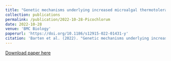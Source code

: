 ```yaml
---
title: "Genetic mechanisms underlying increased microalgal thermotolerance, maximal growth rate, and yield on light following adaptive laboratory evolution"
collection: publications
permalink: /publication/2022-10-28-Picochlorum
date: 2022-10-28
venue: 'BMC Biology'
paperurl: 'https://doi.org/10.1186/s12915-022-01431-y'
citation: 'Barten et al. (2022). "Genetic mechanisms underlying increased microalgal thermotolerance, maximal growth rate, and yield on light following adaptive laboratory evolution." <i>BMC Biology, 20</i>(1), 242.'
---
```

[Download paper here](https://doi.org/10.1186/s12915-022-01431-y)
